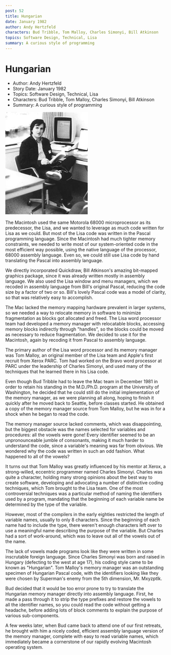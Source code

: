 ```yaml
---
post: 52
title: Hungarian
date: January 1982
author: Andy Hertzfeld
characters: Bud Tribble, Tom Malloy, Charles Simonyi, Bill Atkinson
topics: Software Design, Technical, Lisa
summary: A curious style of programming
---
```


# Hungarian
* Author: Andy Hertzfeld
* Story Date: January 1982
* Topics: Software Design, Technical, Lisa
* Characters: Bud Tribble, Tom Malloy, Charles Simonyi, Bill Atkinson
* Summary: A curious style of programming

![Charles Simonyi in the early days](images/Macintosh/simonyi.jpg) 
    
The Macintosh used the same Motorola 68000 microprocessor as its predecessor, the Lisa, and we wanted to leverage as much code written for Lisa as we could.  But most of the Lisa code was written in the Pascal programming language.  Since the Macintosh had much tighter memory constraints, we needed to write most of our system-oriented code in the most efficient way possible, using the native language of the processor, 68000 assembly language.  Even so, we could still use Lisa code by hand translating the Pascal into assembly language.

We directly incorporated Quickdraw, Bill Atkinson's amazing bit-mapped graphics package, since it was already written mostly in assembly language.  We also used the Lisa window and menu managers, which we recoded in assembly language from Bill's original Pascal,  reducing the code size by a factor of two or so.  Bill's lovely Pascal code was a model of clarity, so that was relatively easy to accomplish.

The Mac lacked the memory mapping hardware prevalent in larger systems, so we needed a way to relocate memory in software to minimize fragmentation as blocks got allocated and freed.  The Lisa word processor team had developed a memory manager with relocatable blocks, accessing  memory blocks indirectly through "handles", so the blocks could be moved as necessary to reduce fragmentation.  We decided to use  it for the Macintosh, again by recoding it from Pascal to assembly language.

The primary author of the Lisa word processor and its memory manager was Tom Malloy, an original member of the Lisa team and Apple's first recruit from Xerox PARC.  Tom had worked on the Bravo word processor at PARC under the leadership of Charles Simonyi, and used many of the techniques that he learned there in his Lisa code.

Even though Bud Tribble had to leave the Mac team in December 1981 in order to retain his standing in the M.D./Ph.D. program at the University of Washington, he decided that he could still do the initial implementation of the memory manager, as we were planning all along, hoping to finish it quickly after he moved back to Seattle, before classes started.  He obtained a copy of the memory manager source from Tom Malloy, but he was in for a shock when he began to read the code.

The memory manager source lacked comments, which was disappointing, but the biggest obstacle was the names selected for variables and procedures: all the vowels were gone!  Every identifier seemed to be an unpronounceable jumble of consonants, making it much harder to understand the code, since a variable's meaning was far from obvious.  We wondered why the code was written in such an odd fashion.  What happened to all of the vowels?

It turns out that Tom Malloy was greatly influenced by his mentor at Xerox, a strong-willed, eccentric programmer named Charles Simonyi.  Charles was quite a character, holding many strong opinions about the best way to create software, developing and advocating a number of distinctive coding techniques, which Tom brought to the Lisa team.  One of the most controversial techniques was a particular method of naming the identifiers used by a program, mandating that the beginning of each variable name be determined by the type of the variable.

However, most of the compilers in the early eighties restricted the length of variable names, usually to only 8 characters.  Since the beginning of each name had to include the type, there weren't enough characters left over to use a meaningful name describing the purpose of the variable.  But Charles had a sort of work-around, which was to leave out all of the vowels out of the name.

The lack of vowels made programs look like they were written in some inscrutable foreign language.  Since Charles Simonyi was born and raised in Hungary (defecting to the west at age 17), his coding style came to be known as "Hungarian".   Tom Malloy's memory manager was an outstanding specimen of Hungarian Pascal code, with the identifiers looking like they were chosen by Superman's enemy from the 5th dimension, Mr. Mxyzptlk.

Bud decided that it would be too error prone to try to translate the Hungarian memory manager directly into assembly language.  First, he made a pass through it to strip the type prefixes and restore the vowels to all the identifier names, so you could read the code without getting a headache, before adding lots of block comments to explain the purpose of various sub-components.

 A few weeks later, when Bud came back to attend one of our first retreats, he brought with him a nicely coded, efficient assembly language version of the memory manager, complete with easy to read variable names, which immediately became a cornerstone of our rapidly evolving Macintosh operating system.
